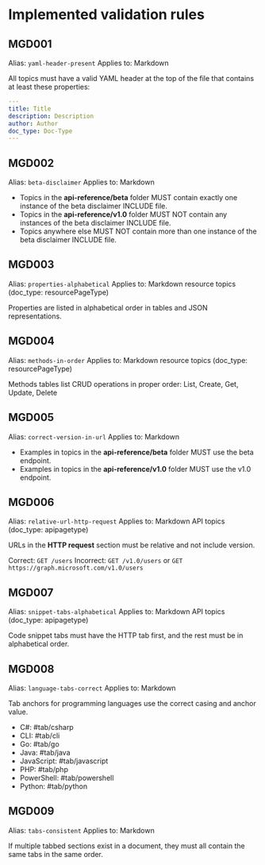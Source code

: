 # Implemented validation rules

## MGD001

Alias: `yaml-header-present`
Applies to: Markdown

All topics must have a valid YAML header at the top of the file that contains at least these properties:

```yaml
---
title: Title
description: Description
author: Author
doc_type: Doc-Type
---
```

## MGD002

Alias: `beta-disclaimer`
Applies to: Markdown

- Topics in the **api-reference/beta** folder MUST contain exactly one instance of the beta disclaimer INCLUDE file.
- Topics in the **api-reference/v1.0** folder MUST NOT contain any instances of the beta disclaimer INCLUDE file.
- Topics anywhere else MUST NOT contain more than one instance of the beta disclaimer INCLUDE file.

## MGD003

Alias: `properties-alphabetical`
Applies to: Markdown resource topics (doc_type: resourcePageType)

Properties are listed in alphabetical order in tables and JSON representations.

## MGD004

Alias: `methods-in-order`
Applies to: Markdown resource topics (doc_type: resourcePageType)

Methods tables list CRUD operations in proper order:
List, Create, Get, Update, Delete

## MGD005

Alias: `correct-version-in-url`
Applies to: Markdown

- Examples in topics in the **api-reference/beta** folder MUST use the beta endpoint.
- Examples in topics in the **api-reference/v1.0** folder MUST use the v1.0 endpoint.

## MGD006

Alias: `relative-url-http-request`
Applies to: Markdown API topics (doc_type: apipagetype)

URLs in the **HTTP request** section must be relative and not include version.

Correct: `GET /users`
Incorrect: `GET /v1.0/users` or `GET https://graph.microsoft.com/v1.0/users`

## MGD007

Alias: `snippet-tabs-alphabetical`
Applies to: Markdown API topics (doc_type: apipagetype)

Code snippet tabs must have the HTTP tab first, and the rest must be in alphabetical order.

## MGD008

Alias: `language-tabs-correct`
Applies to: Markdown

Tab anchors for programming languages use the correct casing and anchor value.

- C#: #tab/csharp
- CLI: #tab/cli
- Go: #tab/go
- Java: #tab/java
- JavaScript: #tab/javascript
- PHP: #tab/php
- PowerShell: #tab/powershell
- Python: #tab/python

## MGD009

Alias: `tabs-consistent`
Applies to: Markdown

If multiple tabbed sections exist in a document, they must all contain the same tabs in the same order.
